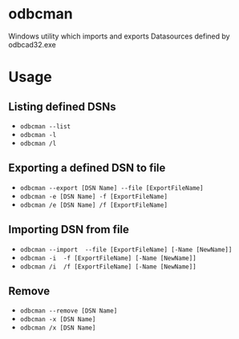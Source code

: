 # odbcman
Windows utility which imports and exports Datasources defined by odbcad32.exe

# Usage
## Listing defined DSNs
* `odbcman --list`
* `odbcman -l`
* `odbcman /l`

## Exporting a defined DSN to file 
* `odbcman --export [DSN Name] --file [ExportFileName]` 
* `odbcman -e [DSN Name] -f [ExportFileName]`
* `odbcman /e [DSN Name] /f [ExportFileName]`

## Importing DSN from file
* `odbcman --import  --file [ExportFileName] [-Name [NewName]]`
* `odbcman -i  -f [ExportFileName] [-Name [NewName]]`
* `odbcman /i  /f [ExportFileName] [-Name [NewName]]`

## Remove
* `odbcman --remove [DSN Name]`
* `odbcman -x [DSN Name]`
* `odbcman /x [DSN Name]`
